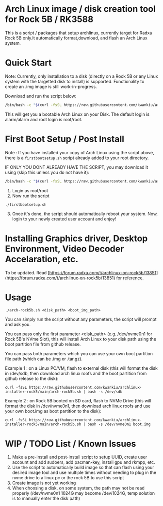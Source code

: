 # Arch Linux image / disk creation tool for Rock 5B / RK3588
This is a script / packages that setup archlinux, currently target for Radxa Rock 5B only.It automatically format,download, and flash an Arch Linux system.

# Quick Start

Note: Currently, only installation to a disk (directly on a Rock 5B or any Linux system with the targetted disk to install) is supported. Functionality to create an .img image is still work-in-progress.

Download and run the script below:
 ```bash
 /bin/bash -c "$(curl -fsSL https://raw.githubusercontent.com/kwankiu/archlinux-installer-rock5/main/arch-rock5b.sh)"
```

This will get you a bootable Arch Linux on your Disk. The default login is alarm/alarm and root login is root/root.

# First Boot Setup / Post Install

Note : If you have installed your copy of Arch Linux using the script above, there is a `firstbootsetup.sh` script already added to your root directory. 

IF ONLY YOU DONT ALREADY HAVE THE SCRIPT, you may download it using (skip this unless you do not have it):
 ```bash
 /bin/bash -c "$(curl -fsSL https://raw.githubusercontent.com/kwankiu/archlinux-installer-rock5/main/firstbootsetup.sh)"
```

1. Login as root/root
2. Now run the script
```
./firstbootsetup.sh
```
3. Once it's done, the script should automatically reboot your system. Now, login to your newly created user account and enjoy!

# Installing Graphics driver, Desktop Environment, Video Decoder Accelaration, etc.

To be updated.
Read [https://forum.radxa.com/t/archlinux-on-rock5b/13851](https://forum.radxa.com/t/archlinux-on-rock5b/13851) for reference.

# Usage

```
./arch-rock5b.sh <disk_path> <boot_img_path>
```

You can simply run the script without any parameters, the script will prompt and ask you.

You can pass only the first parameter <disk_path> (e.g. /dev/nvme0n1 for Rock 5B's NVme Slot), this will install Arch Linux to your disk path using the boot partition file from github release.

You can pass both parameters which you can use your own boot partition file path (which can be .img or .tar.gz).



Example 1 : on a Linux PC/VM, flash to external disk (this will format the disk in /dev/sdb, then download arch linux roofs and the boot partition from github release to the disk): 

```
curl -fsSL https://raw.githubusercontent.com/kwankiu/archlinux-installer-rock5/main/arch-rock5b.sh | bash -s /dev/sdb
```

Example 2 : on Rock 5B booted on SD card, flash to NVMe Drive (this will format the disk in /dev/nvme0n1, then download arch linux roofs and use your own boot.img as boot partition to the disk): 

```
curl -fsSL https://raw.githubusercontent.com/kwankiu/archlinux-installer-rock5/main/arch-rock5b.sh | bash -s /dev/nvme0n1 boot.img
```

# WIP / TODO List / Known Issues
1. Make a pre-install and post-install script to setup UUID, create user account and add sudoers, add pacman-key, install gpu and rkmpp, etc.
2. Use the script to automatically build image so that can flash using your desired image tool and use multiple times without needing to plug in the nvme drive to a linux pc or the rock 5B to use this script
3. Create image is not yet working
4. When choosing a disk, on some system, the path may not be read properly (/dev/nvme0n1 1024G may become /dev/1024G, temp solution is to manually enter the disk path)


